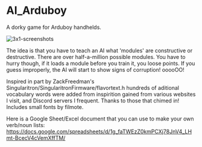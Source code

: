 # AI_Arduboy
A dorky game for Arduboy handhelds.

![3x1-screenshots](https://user-images.githubusercontent.com/22563517/210292005-992ffd66-f77e-4e88-9ac4-8b0d37e8bd17.jpg)

The idea is that you have to teach an AI what 'modules' are constructive or destructive. There are over half-a-million possible modules. You have to hurry though, if it loads a module before you train it, you loose points. If you guess improperly, the AI will start to show signs of corruption! ooooOO!

Inspired in part by  ZackFreedman's Singularitron/SingularitronFirmware/flavortext.h hundreds of aditional vocabulary words were added from inspirition gained from various
websites I visit, and Discord servers I frequent. Thanks to those that chimed in!  
Includes small fonts by filmote.

Here is a Google Sheet/Excel document that you can use to make your own verb/noun lists:  
https://docs.google.com/spreadsheets/d/1g_faTWEzZ0kmPCXj78JnV4_LHmt-BcecV4cVemXffTM/

